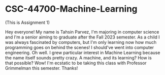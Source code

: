 # CSC-44700-Machine-Learning

(This is Assignment 1)

Hey everyone! 
My name is Tahsin Parvez, I'm majoring in computer science and I'm a senior aiming to graduate after the Fall 2023 semester. As a child I was always fascinated by computers, but I'm only learning now how much programming goes on behind the scenes! I should've went into computer engineering. Oh well. I grew particular interest in Machine Learning because the name itself sounds pretty crazy. A machine, and its learning? How is that possible? Wow! I'm ecstatic to be taking this class with Professor Grimmelman this semester. Thanks!
